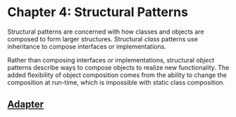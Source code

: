 # Chapter 4: Structural Patterns

Structural patterns are concerned with how classes and objects are composed to form larger structures. Structural *class* patterns use inheritance to compose interfaces or implementations.

Rather than composing interfaces or implementations, structural *object* patterns describe ways to compose objects to realize new functionality. The added flexibility of object composition comes from the ability to change the composition at run-time, which is impossible with static class composition.

## [Adapter](./Adapter)
